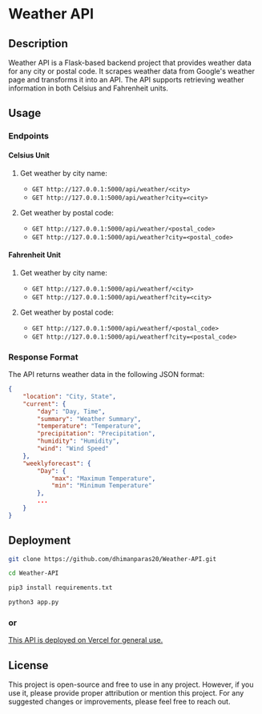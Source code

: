 # Weather API

## Description
Weather API is a Flask-based backend project that provides weather data for any city or postal code. It scrapes weather data from Google's weather page and transforms it into an API. The API supports retrieving weather information in both Celsius and Fahrenheit units.

## Usage

### Endpoints

#### Celsius Unit
1. Get weather by city name:
   - `GET http://127.0.0.1:5000/api/weather/<city>`
   - `GET http://127.0.0.1:5000/api/weather?city=<city>`

2. Get weather by postal code:
   - `GET http://127.0.0.1:5000/api/weather/<postal_code>`
   - `GET http://127.0.0.1:5000/api/weather?city=<postal_code>`

#### Fahrenheit Unit
1. Get weather by city name:
   - `GET http://127.0.0.1:5000/api/weatherf/<city>`
   - `GET http://127.0.0.1:5000/api/weatherf?city=<city>`

2. Get weather by postal code:
   - `GET http://127.0.0.1:5000/api/weatherf/<postal_code>`
   - `GET http://127.0.0.1:5000/api/weatherf?city=<postal_code>`

### Response Format
The API returns weather data in the following JSON format:

```json
{
    "location": "City, State",
    "current": {
        "day": "Day, Time",
        "summary": "Weather Summary",
        "temperature": "Temperature",
        "precipitation": "Precipitation",
        "humidity": "Humidity",
        "wind": "Wind Speed"
    },
    "weeklyforecast": {
        "Day": {
            "max": "Maximum Temperature",
            "min": "Minimum Temperature"
        },
        ...
    }
}
```
## Deployment
```sh
git clone https://github.com/dhimanparas20/Weather-API.git
```
```sh
cd Weather-API
```
```sh
pip3 install requirements.txt
```
```sh
python3 app.py
```
### or
[This API is deployed on Vercel for general use.]()


## License
This project is open-source and free to use in any project. However, if you use it, please provide proper attribution or mention this project. For any suggested changes or improvements, please feel free to reach out.
